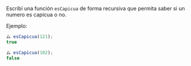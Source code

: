 Escribí una función `esCapicua` de forma recursiva que permita saber si un numero es capicua o no.

Ejemplo:

```javascript
ム esCapicua(121);
true

ム esCapicua(102);
false
```

